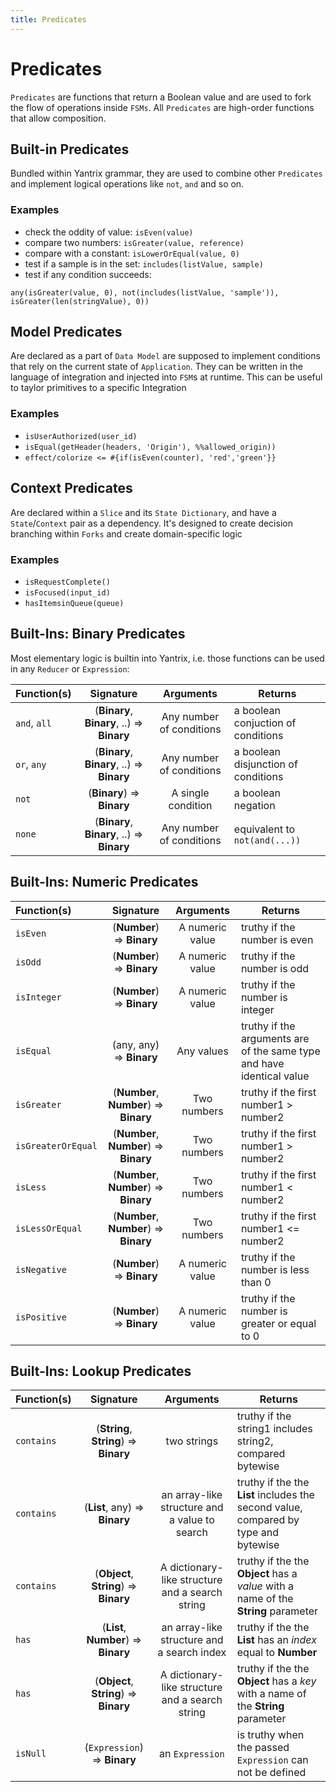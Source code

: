 ```yaml
---
title: Predicates
---
```


# Predicates

`Predicates` are functions that return a Boolean value and are used to fork the flow of operations inside `FSMs`.
All `Predicates` are high-order functions that allow composition.

## Built-in Predicates

Bundled within Yantrix grammar, they are used to combine other `Predicates` and implement logical operations
like `not`, `and` and so on.

### Examples

-   check the oddity of value: `isEven(value)`
-   compare two numbers: `isGreater(value, reference)`
-   compare with a constant: `isLowerOrEqual(value, 0)`
-   test if a sample is in the set: `includes(listValue, sample)`
-   test if any condition succeeds:

```
any(isGreater(value, 0), not(includes(listValue, 'sample')), isGreater(len(stringValue), 0))
```

## Model Predicates

Are declared as a part of `Data Model` are supposed to implement conditions that rely on the current state
of `Application`. They can be written in the language of integration and injected into `FSM`s at runtime. This can be
useful to taylor primitives to a specific Integration

### Examples

-   `isUserAuthorized(user_id)`
-   `isEqual(getHeader(headers, 'Origin'), %%allowed_origin))`
-   `effect/colorize <= #{if(isEven(counter), 'red','green'}}`

## Context Predicates

Are declared within a `Slice` and its `State Dictionary`, and have a `State`/`Context` pair as a dependency. It's
designed to create decision branching within `Forks` and create domain-specific logic

### Examples

-   `isRequestComplete()`
-   `isFocused(input_id)`
-   `hasItemsinQueue(queue)`

## Built-Ins: Binary Predicates

Most elementary logic is builtin into Yantrix, i.e. those functions can be used in any `Reducer` or `Expression`:

| Function(s)  |                 Signature                  |        Arguments         | Returns                             |
| :----------- | :----------------------------------------: | :----------------------: | ----------------------------------- |
| `and`, `all` | (**Binary**, **Binary**, ..) => **Binary** | Any number of conditions | a boolean conjuction of conditions  |
| `or`, `any`  | (**Binary**, **Binary**, ..) => **Binary** | Any number of conditions | a boolean disjunction of conditions |
| `not`        |         (**Binary**) => **Binary**         |    A single condition    | a boolean negation                  |
| `none`       | (**Binary**, **Binary**, ..) => **Binary** | Any number of conditions | equivalent to `not(and(...))`       |

## Built-Ins: Numeric Predicates

| Function(s)        |               Signature                |    Arguments    | Returns                                                               |
| :----------------- | :------------------------------------: | :-------------: | --------------------------------------------------------------------- |
| `isEven`           |       (**Number**) => **Binary**       | A numeric value | truthy if the number is even                                          |
| `isOdd`            |       (**Number**) => **Binary**       | A numeric value | truthy if the number is odd                                           |
| `isInteger`        |       (**Number**) => **Binary**       | A numeric value | truthy if the number is integer                                       |
| `isEqual`          |        (any, any) => **Binary**        |   Any values    | truthy if the arguments are of the same type and have identical value |
| `isGreater`        | (**Number**, **Number**) => **Binary** |   Two numbers   | truthy if the first number1 > number2                                 |
| `isGreaterOrEqual` | (**Number**, **Number**) => **Binary** |   Two numbers   | truthy if the first number1 > number2                                 |
| `isLess`           | (**Number**, **Number**) => **Binary** |   Two numbers   | truthy if the first number1 < number2                                 |
| `isLessOrEqual`    | (**Number**, **Number**) => **Binary** |   Two numbers   | truthy if the first number1 <= number2                                |
| `isNegative`       |       (**Number**) => **Binary**       | A numeric value | truthy if the number is less than 0                                   |
| `isPositive`       |       (**Number**) => **Binary**       | A numeric value | truthy if the number is greater or equal to 0                         |

## Built-Ins: Lookup Predicates

| Function(s) |               Signature                |                    Arguments                    | Returns                                                                             |
| :---------- | :------------------------------------: | :---------------------------------------------: | ----------------------------------------------------------------------------------- |
| `contains`  | (**String**, **String**) => **Binary** |                   two strings                   | truthy if the string1 includes string2, compared bytewise                           |
| `contains`  |     (**List**, any) => **Binary**      |  an array-like structure and a value to search  | truthy if the the **List** includes the second value, compared by type and bytewise |
| `contains`  | (**Object**, **String**) => **Binary** | A dictionary-like structure and a search string | truthy if the the **Object** has a _value_ with a name of the **String** parameter  |
| `has`       |  (**List**, **Number**) => **Binary**  |   an array-like structure and a search index    | truthy if the the **List** has an _index_ equal to **Number**                       |
| `has`       | (**Object**, **String**) => **Binary** | A dictionary-like structure and a search string | truthy if the the **Object** has a _key_ with a name of the **String** parameter    |
| `isNull`    |      (`Expression`) => **Binary**      |                 an `Expression`                 | is truthy when the passed `Expression` can not be defined                           |
